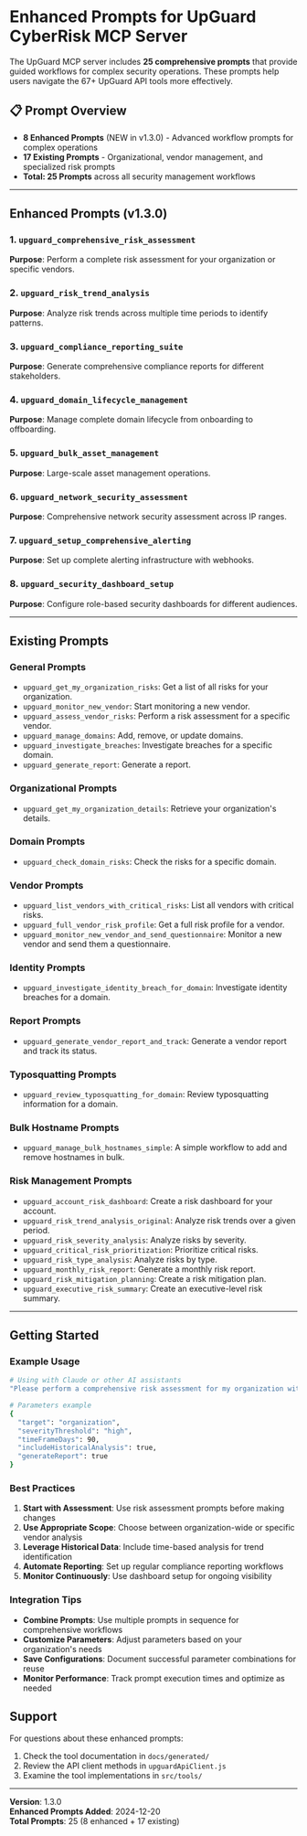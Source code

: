 # Enhanced Prompts for UpGuard CyberRisk MCP Server

The UpGuard MCP server includes **25 comprehensive prompts** that provide guided workflows for complex security operations. These prompts help users navigate the 67+ UpGuard API tools more effectively.

## 📋 **Prompt Overview**

- **8 Enhanced Prompts** (NEW in v1.3.0) - Advanced workflow prompts for complex operations
- **17 Existing Prompts** - Organizational, vendor management, and specialized risk prompts
- **Total: 25 Prompts** across all security management workflows

---

## **Enhanced Prompts (v1.3.0)**

### 1. `upguard_comprehensive_risk_assessment`
**Purpose**: Perform a complete risk assessment for your organization or specific vendors.

### 2. `upguard_risk_trend_analysis`
**Purpose**: Analyze risk trends across multiple time periods to identify patterns.

### 3. `upguard_compliance_reporting_suite`
**Purpose**: Generate comprehensive compliance reports for different stakeholders.

### 4. `upguard_domain_lifecycle_management`
**Purpose**: Manage complete domain lifecycle from onboarding to offboarding.

### 5. `upguard_bulk_asset_management`
**Purpose**: Large-scale asset management operations.

### 6. `upguard_network_security_assessment`
**Purpose**: Comprehensive network security assessment across IP ranges.

### 7. `upguard_setup_comprehensive_alerting`
**Purpose**: Set up complete alerting infrastructure with webhooks.

### 8. `upguard_security_dashboard_setup`
**Purpose**: Configure role-based security dashboards for different audiences.

---

## **Existing Prompts**

### **General Prompts**
- `upguard_get_my_organization_risks`: Get a list of all risks for your organization.
- `upguard_monitor_new_vendor`: Start monitoring a new vendor.
- `upguard_assess_vendor_risks`: Perform a risk assessment for a specific vendor.
- `upguard_manage_domains`: Add, remove, or update domains.
- `upguard_investigate_breaches`: Investigate breaches for a specific domain.
- `upguard_generate_report`: Generate a report.

### **Organizational Prompts**
- `upguard_get_my_organization_details`: Retrieve your organization's details.

### **Domain Prompts**
- `upguard_check_domain_risks`: Check the risks for a specific domain.

### **Vendor Prompts**
- `upguard_list_vendors_with_critical_risks`: List all vendors with critical risks.
- `upguard_full_vendor_risk_profile`: Get a full risk profile for a vendor.
- `upguard_monitor_new_vendor_and_send_questionnaire`: Monitor a new vendor and send them a questionnaire.

### **Identity Prompts**
- `upguard_investigate_identity_breach_for_domain`: Investigate identity breaches for a domain.

### **Report Prompts**
- `upguard_generate_vendor_report_and_track`: Generate a vendor report and track its status.

### **Typosquatting Prompts**
- `upguard_review_typosquatting_for_domain`: Review typosquatting information for a domain.

### **Bulk Hostname Prompts**
- `upguard_manage_bulk_hostnames_simple`: A simple workflow to add and remove hostnames in bulk.

### **Risk Management Prompts**
- `upguard_account_risk_dashboard`: Create a risk dashboard for your account.
- `upguard_risk_trend_analysis_original`: Analyze risk trends over a given period.
- `upguard_risk_severity_analysis`: Analyze risks by severity.
- `upguard_critical_risk_prioritization`: Prioritize critical risks.
- `upguard_risk_type_analysis`: Analyze risks by type.
- `upguard_monthly_risk_report`: Generate a monthly risk report.
- `upguard_risk_mitigation_planning`: Create a risk mitigation plan.
- `upguard_executive_risk_summary`: Create an executive-level risk summary.

---

## Getting Started

### Example Usage
```bash
# Using with Claude or other AI assistants
"Please perform a comprehensive risk assessment for my organization with high severity threshold using the upguard_comprehensive_risk_assessment prompt"

# Parameters example
{
  "target": "organization",
  "severityThreshold": "high",
  "timeFrameDays": 90,
  "includeHistoricalAnalysis": true,
  "generateReport": true
}
```

### Best Practices

1. **Start with Assessment**: Use risk assessment prompts before making changes
2. **Use Appropriate Scope**: Choose between organization-wide or specific vendor analysis
3. **Leverage Historical Data**: Include time-based analysis for trend identification
4. **Automate Reporting**: Set up regular compliance reporting workflows
5. **Monitor Continuously**: Use dashboard setup for ongoing visibility

### Integration Tips

- **Combine Prompts**: Use multiple prompts in sequence for comprehensive workflows
- **Customize Parameters**: Adjust parameters based on your organization's needs
- **Save Configurations**: Document successful parameter combinations for reuse
- **Monitor Performance**: Track prompt execution times and optimize as needed

## Support

For questions about these enhanced prompts:
1. Check the tool documentation in `docs/generated/`
2. Review the API client methods in `upguardApiClient.js`
3. Examine the tool implementations in `src/tools/`

---

**Version**: 1.3.0  
**Enhanced Prompts Added**: 2024-12-20  
**Total Prompts**: 25 (8 enhanced + 17 existing)